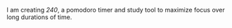 I am creating *240*, a pomodoro timer and study tool to maximize focus over long durations of time.
